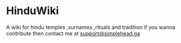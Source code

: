 # HinduWiki
A wiki for hindu temples ,surnames ,rituals and tradition if you wanna contribute then contact me at support@simplehead.ga
